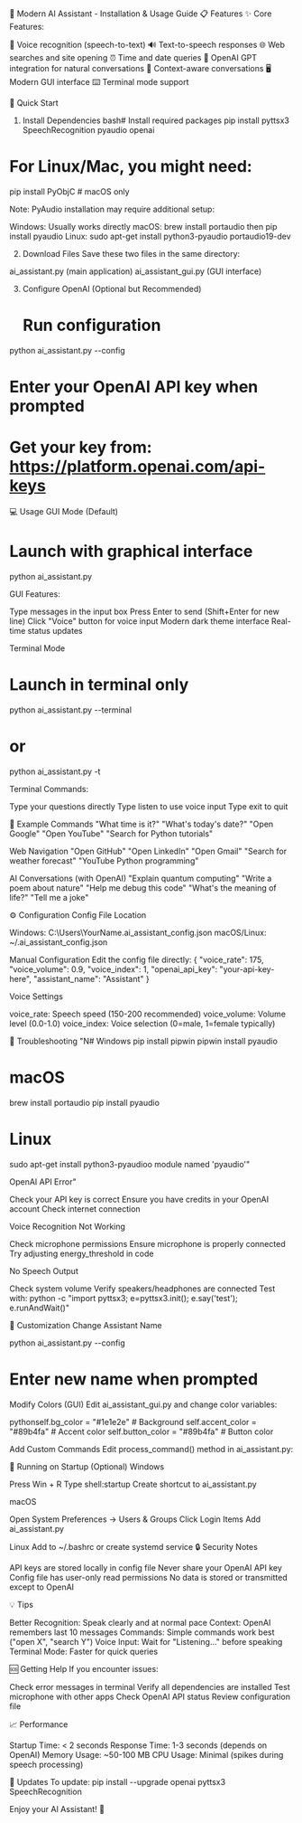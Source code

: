 🤖 Modern AI Assistant - Installation & Usage Guide
📋 Features
✨ Core Features:

🎤 Voice recognition (speech-to-text)
🔊 Text-to-speech responses
🌐 Web searches and site opening
⏰ Time and date queries
🤖 OpenAI GPT integration for natural conversations
💬 Context-aware conversations
🖥️ Modern GUI interface
⌨️ Terminal mode support

🚀 Quick Start
1. Install Dependencies
bash# Install required packages
pip install pyttsx3 SpeechRecognition pyaudio openai

# For Linux/Mac, you might need:
pip install PyObjC  # macOS only

Note: PyAudio installation may require additional setup:

Windows: Usually works directly
macOS: brew install portaudio then pip install pyaudio
Linux: sudo apt-get install python3-pyaudio portaudio19-dev

2. Download Files
Save these two files in the same directory:

ai_assistant.py (main application)
ai_assistant_gui.py (GUI interface)

3. Configure OpenAI (Optional but Recommended)
   # Run configuration
python ai_assistant.py --config

# Enter your OpenAI API key when prompted
# Get your key from: https://platform.openai.com/api-keys

💻 Usage
GUI Mode (Default)
# Launch with graphical interface
python ai_assistant.py

GUI Features:

Type messages in the input box
Press Enter to send (Shift+Enter for new line)
Click "Voice" button for voice input
Modern dark theme interface
Real-time status updates

Terminal Mode
# Launch in terminal only
python ai_assistant.py --terminal
# or
python ai_assistant.py -t

Terminal Commands:

Type your questions directly
Type listen to use voice input
Type exit to quit

🎯 Example Commands
"What time is it?"
"What's today's date?"
"Open Google"
"Open YouTube"
"Search for Python tutorials"

Web Navigation
"Open GitHub"
"Open LinkedIn"
"Open Gmail"
"Search for weather forecast"
"YouTube Python programming"

AI Conversations (with OpenAI)
"Explain quantum computing"
"Write a poem about nature"
"Help me debug this code"
"What's the meaning of life?"
"Tell me a joke"

⚙️ Configuration
Config File Location

Windows: C:\Users\YourName\.ai_assistant_config.json
macOS/Linux: ~/.ai_assistant_config.json

Manual Configuration
Edit the config file directly:
{
  "voice_rate": 175,
  "voice_volume": 0.9,
  "voice_index": 1,
  "openai_api_key": "your-api-key-here",
  "assistant_name": "Assistant"
}

Voice Settings

voice_rate: Speech speed (150-200 recommended)
voice_volume: Volume level (0.0-1.0)
voice_index: Voice selection (0=male, 1=female typically)

🔧 Troubleshooting
"N# Windows
pip install pipwin
pipwin install pyaudio

# macOS
brew install portaudio
pip install pyaudio

# Linux
sudo apt-get install python3-pyaudioo module named 'pyaudio'"

OpenAI API Error"

Check your API key is correct
Ensure you have credits in your OpenAI account
Check internet connection

Voice Recognition Not Working

Check microphone permissions
Ensure microphone is properly connected
Try adjusting energy_threshold in code

No Speech Output

Check system volume
Verify speakers/headphones are connected
Test with: python -c "import pyttsx3; e=pyttsx3.init(); e.say('test'); e.runAndWait()"

🎨 Customization
Change Assistant Name

python ai_assistant.py --config
# Enter new name when prompted

Modify Colors (GUI)
Edit ai_assistant_gui.py and change color variables:

pythonself.bg_color = "#1e1e2e"      # Background
self.accent_color = "#89b4fa"   # Accent color
self.button_color = "#89b4fa"   # Button color

Add Custom Commands
Edit process_command() method in ai_assistant.py:

📱 Running on Startup (Optional)
Windows

Press Win + R
Type shell:startup
Create shortcut to ai_assistant.py

macOS

Open System Preferences → Users & Groups
Click Login Items
Add ai_assistant.py

Linux
Add to ~/.bashrc or create systemd service
🔒 Security Notes

API keys are stored locally in config file
Never share your OpenAI API key
Config file has user-only read permissions
No data is stored or transmitted except to OpenAI

💡 Tips

Better Recognition: Speak clearly and at normal pace
Context: OpenAI remembers last 10 messages
Commands: Simple commands work best ("open X", "search Y")
Voice Input: Wait for "Listening..." before speaking
Terminal Mode: Faster for quick queries

🆘 Getting Help
If you encounter issues:

Check error messages in terminal
Verify all dependencies are installed
Test microphone with other apps
Check OpenAI API status
Review configuration file

📈 Performance

Startup Time: < 2 seconds
Response Time: 1-3 seconds (depends on OpenAI)
Memory Usage: ~50-100 MB
CPU Usage: Minimal (spikes during speech processing)

🔄 Updates
To update:
pip install --upgrade openai pyttsx3 SpeechRecognition

Enjoy your AI Assistant! 🚀

